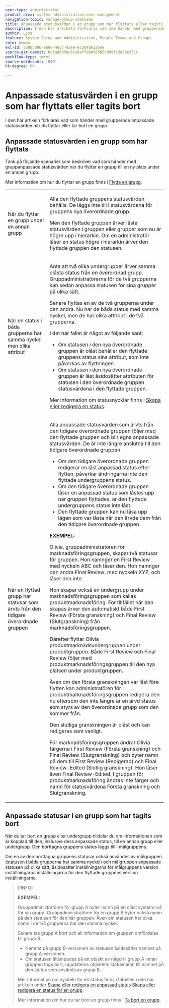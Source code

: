 ```yaml
---
user-type: administrator
product-area: system-administration;user-management
navigation-topic: manage-group-statuses
title: Anpassade statusvärden i en grupp som har flyttats eller tagits bort
description: I den här artikeln förklaras vad som händer med grupperade anpassade statusvärden när du flyttar eller tar bort en grupp.
author: Lisa
feature: System Setup and Administration, People Teams and Groups
role: Admin
exl-id: 83885d86-eb00-46cc-93e9-e3364b6125e8
source-git-commit: bd1a66950c6e16ef7eb05d385bd99fc2d3be35cc
workflow-type: tm+mt
source-wordcount: '849'
ht-degree: 0%

---
```


# Anpassade statusvärden i en grupp som har flyttats eller tagits bort

I den här artikeln förklaras vad som händer med grupperade anpassade statusvärden när du flyttar eller tar bort en grupp.

## Anpassade statusvärden i en grupp som har flyttats

Tänk på följande scenarier som beskriver vad som händer med gruppanpassade statusvärden när du flyttar en grupp till en ny plats under en annan grupp.

Mer information om hur du flyttar en grupp finns i [Flytta en grupp](../../../administration-and-setup/manage-groups/create-and-manage-groups/move-a-group.md).

<table style="table-layout:auto"> 
 <col> 
 </col> 
 <col> 
 </col> 
 <tbody> 
  <tr> 
   <td role="rowheader">När du flyttar en grupp under en annan grupp </td> 
   <td> <p>Alla den flyttade gruppens statusvärden behålls. De läggs inte till i statusvärdena för gruppens nya överordnade grupp.</p> <p>Men den flyttade gruppen ärver låsta statusvärden i gruppen eller grupper som nu är högre upp i hierarkin. Om en administratör låser en status högre i hierarkin ärver den flyttade gruppen den statusen.</p> </td> 
  </tr> 
  <tr> 
   <td role="rowheader">När en status i båda grupperna har samma nyckel men olika attribut</td> 
   <td> <p>Anta att två olika undergrupper ärver samma olåsta status från en överordnad grupp. Gruppadministratörerna för de två grupperna kan sedan anpassa statusen för sina grupper på olika sätt.</p> <p>Senare flyttas en av de två grupperna under den andra. Nu har de båda status med samma nyckel, men de har olika attribut i de två grupperna.</p> <p>I det här fallet är något av följande sant:</p> 
    <ul> 
     <li>Om statusen i den nya överordnade gruppen är olåst behåller den flyttade gruppens status sina attribut, som inte påverkas av flyttningen.</li> 
     <li>Om statusen i den nya överordnade gruppen är låst åsidosätter attributen för statusen i den överordnade gruppen statusvärdena i den flyttade gruppen.</li> 
    </ul> <p>Mer information om statusnycklar finns i <a href="../../../administration-and-setup/customize-workfront/creating-custom-status-and-priority-labels/create-or-edit-a-status.md" class="MCXref xref">Skapa eller redigera en status</a>.</p> </td> 
  </tr> 
  <tr> 
   <td>När en flyttad grupp har statusar som ärvts från den tidigare överordnade gruppen </td> 
   <td> <p>Alla anpassade statusvärden som ärvts från den tidigare överordnade gruppen följer med den flyttade gruppen och blir egna anpassade statusvärden. De är inte längre anslutna till den tidigare överordnade gruppen.</p> 
    <ul> 
     <li>Om den tidigare överordnade gruppen redigerar en låst anpassad status efter flytten, påverkar ändringarna inte den flyttade undergruppens status.</li> 
     <li>Om den tidigare överordnade gruppen låser en anpassad status som låstes upp när gruppen flyttades, är den flyttade undergruppens status inte låst.</li> 
     <li>Den flyttade gruppen kan nu låsa upp lägen som var låsta när den ärvde dem från den tidigare överordnade gruppen.</li> 
    </ul> 
     <p><b>EXEMPEL:</b><p> 
     <p>Olivia, gruppadministratören för marknadsföringsgruppen, skapar två statusar för gruppen. Hon namnger en First Review med nyckeln ABC och låser den. Hon namnger den andra Final Review, med nyckeln XYZ, och låser den inte.</p> 
     <p>Hon skapar också en undergrupp under marknadsföringsgruppen som kallas produktmarknadsföring. För tillfället när den skapas ärver den automatiskt både First Review (Första granskning) och Final Review (Slutgranskning) från marknadsföringsgruppen.</p> 
     <p>Därefter flyttar Olivia produktmarknadsundergruppen under produktgruppen. Både First Review och Final Review följer med produktmarknadsföringsgruppen till den nya platsen under produktgruppen.</p> 
     <p>Även om den första granskningen var låst före flytten kan administratören för produktmarknadsföringsgruppen redigera den nu eftersom den inte längre är en ärvd status som styrs av den överordnade grupp som den kommer från.</p> 
     <p>Den slutliga granskningen är olåst och kan redigeras som vanligt.</p> 
     <p>För marknadsföringsgruppen ändrar Olivia färgerna i First Review (Första granskning) och Final Review (Slutgranskning) och byter namn på dem till First Review (Redigerad) och Final Review-Edited (Slutlig granskning). Hon låser även Final Review-Edited. I gruppen för produktmarknadsföring ändras inte färger och namn för statusvärdena Första granskning och Slutgranskning.</p> 
    </div> </td> 
  </tr> 
 </tbody> 
</table>

## Anpassade statusar i en grupp som har tagits bort

När du tar bort en grupp eller undergrupp tilldelar du om informationen som är kopplad till den, inklusive dess anpassade status, till en annan grupp eller undergrupp. Den borttagna gruppens status läggs till i målgruppens.

Om en av den borttagna gruppens statusar också användes av målgruppen (statusen i båda grupperna har samma nyckel) och målgruppen anpassade statusen på olika sätt, åsidosätter inställningarna för målgruppens version inställningarna inställningarna för den flyttade gruppens version inställningarna.

>[!INFO]
>
>**EXEMPEL:**
>
>Gruppadministratören för grupp A byter namn på en olåst systemnivå för sin grupp. Gruppadministratören för en grupp B byter också namn på den statusen för den här gruppen. Även om statusen har olika namn i de två grupperna har den samma nyckel.
>
>Senare tas grupp A bort och all information om gruppen omfördelas till grupp B.
>
>* Namnet på grupp B-versionen av statusen åsidosätter namnet på grupp A-versionen.
>* Om statusen tillämpades på ett objekt av någon i grupp A innan gruppen togs bort, uppdateras objektets statusnamn till namnet på den status som används av grupp B.
>
>Mer information om nyckeln för en status finns i tabellen i den här artikeln under [Skapa eller redigera en anpassad status](../../../administration-and-setup/customize-workfront/creating-custom-status-and-priority-labels/create-or-edit-a-status.md#create) [Skapa eller redigera en status för en grupp](../../../administration-and-setup/manage-groups/manage-group-statuses/create-or-edit-a-group-status.md#create).
>
>Mer information om hur du tar bort en grupp finns i [Ta bort en grupp](../../../administration-and-setup/manage-groups/create-and-manage-groups/delete-a-group.md).
